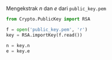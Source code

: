 Mengekstrak $n$ dan $e$ dari `public_key.pem` 
``` python
from Crypto.PublicKey import RSA

f = open('public_key.pem', 'r')
key = RSA.importKey(f.read())

n = key.n
e = key.e
```
